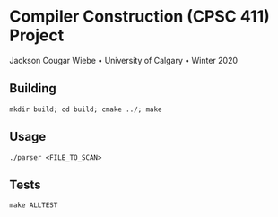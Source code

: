 # Compiler Construction (CPSC 411) Project
Jackson Cougar Wiebe &bull; University of Calgary &bull; Winter 2020

## Building

    mkdir build; cd build; cmake ../; make

## Usage

    ./parser <FILE_TO_SCAN>

## Tests

    make ALLTEST
